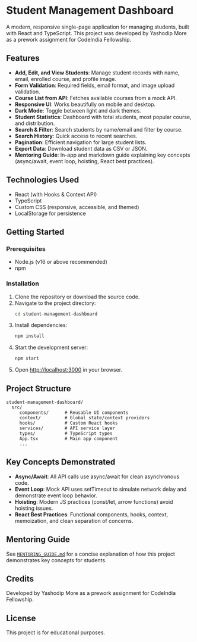 
# Student Management Dashboard

A modern, responsive single-page application for managing students, built with React and TypeScript. This project was developed by Yashodip More as a prework assignment for CodeIndia Fellowship.

## Features

- **Add, Edit, and View Students**: Manage student records with name, email, enrolled course, and profile image.
- **Form Validation**: Required fields, email format, and image upload validation.
- **Course List from API**: Fetches available courses from a mock API.
- **Responsive UI**: Works beautifully on mobile and desktop.
- **Dark Mode**: Toggle between light and dark themes.
- **Student Statistics**: Dashboard with total students, most popular course, and distribution.
- **Search & Filter**: Search students by name/email and filter by course.
- **Search History**: Quick access to recent searches.
- **Pagination**: Efficient navigation for large student lists.
- **Export Data**: Download student data as CSV or JSON.
- **Mentoring Guide**: In-app and markdown guide explaining key concepts (async/await, event loop, hoisting, React best practices).

## Technologies Used

- React (with Hooks & Context API)
- TypeScript
- Custom CSS (responsive, accessible, and themed)
- LocalStorage for persistence

## Getting Started

### Prerequisites
- Node.js (v16 or above recommended)
- npm

### Installation
1. Clone the repository or download the source code.
2. Navigate to the project directory:
	```sh
	cd student-management-dashboard
	```
3. Install dependencies:
	```sh
	npm install
	```
4. Start the development server:
	```sh
	npm start
	```
5. Open [http://localhost:3000](http://localhost:3000) in your browser.

## Project Structure

```
student-management-dashboard/
  src/
	 components/      # Reusable UI components
	 context/         # Global state/context providers
	 hooks/           # Custom React hooks
	 services/        # API service layer
	 types/           # TypeScript types
	 App.tsx          # Main app component
	 ...
```

## Key Concepts Demonstrated

- **Async/Await**: All API calls use async/await for clean asynchronous code.
- **Event Loop**: Mock API uses setTimeout to simulate network delay and demonstrate event loop behavior.
- **Hoisting**: Modern JS practices (const/let, arrow functions) avoid hoisting issues.
- **React Best Practices**: Functional components, hooks, context, memoization, and clean separation of concerns.

## Mentoring Guide
See [`MENTORING_GUIDE.md`](./MENTORING_GUIDE.md) for a concise explanation of how this project demonstrates key concepts for students.

## Credits
Developed by Yashodip More as a prework assignment for CodeIndia Fellowship.

## License
This project is for educational purposes.

